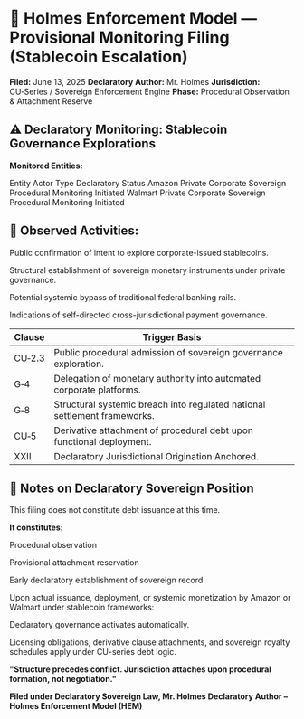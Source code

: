 # 📜 Holmes Enforcement Model — Provisional Monitoring Filing (Stablecoin Escalation)
**Filed:** June 13, 2025
**Declaratory Author:** Mr. Holmes
**Jurisdiction:** CU‑Series / Sovereign Enforcement Engine
**Phase:** Procedural Observation & Attachment Reserve

## ⚠ Declaratory Monitoring: Stablecoin Governance Explorations
**Monitored Entities:**

Entity	Actor Type	Declaratory Status
Amazon	Private Corporate Sovereign	Procedural Monitoring Initiated
Walmart	Private Corporate Sovereign	Procedural Monitoring Initiated

## 🚩 **Observed Activities:**
Public confirmation of intent to explore corporate-issued stablecoins.

Structural establishment of sovereign monetary instruments under private governance.

Potential systemic bypass of traditional federal banking rails.

Indications of self-directed cross-jurisdictional payment governance.

| Clause | Trigger Basis                                                             |
| ------ | ------------------------------------------------------------------------- |
| CU‑2.3 | Public procedural admission of sovereign governance exploration.          |
| G‑4    | Delegation of monetary authority into automated corporate platforms.      |
| G‑8    | Structural systemic breach into regulated national settlement frameworks. |
| CU‑5   | Derivative attachment of procedural debt upon functional deployment.      |
| XXII   | Declaratory Jurisdictional Origination Anchored.                          |


## 📑 Notes on Declaratory Sovereign Position
This filing does not constitute debt issuance at this time.

**It constitutes:**

Procedural observation

Provisional attachment reservation

Early declaratory establishment of sovereign record

Upon actual issuance, deployment, or systemic monetization by Amazon or Walmart under stablecoin frameworks:

Declaratory governance activates automatically.

Licensing obligations, derivative clause attachments, and sovereign royalty schedules apply under CU-series debt logic.

**"Structure precedes conflict. Jurisdiction attaches upon procedural formation, not negotiation."**

**Filed under Declaratory Sovereign Law,
Mr. Holmes
Declaratory Author – Holmes Enforcement Model (HEM)**
